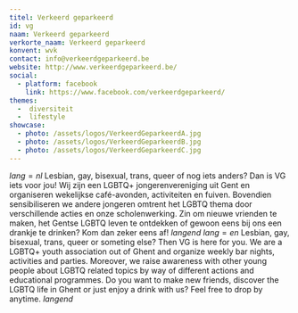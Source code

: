 ```yaml
---
titel: Verkeerd geparkeerd
id: vg
naam: Verkeerd geparkeerd
verkorte_naam: Verkeerd geparkeerd
konvent: wvk
contact: info@verkeerdgeparkeerd.be
website: http://www.verkeerdgeparkeerd.be/
social:
  - platform: facebook
    link: https://www.facebook.com/verkeerdgeparkeerd/
themes:
  -  diversiteit
  -  lifestyle
showcase:
  - photo: /assets/logos/VerkeerdGeparkeerdA.jpg
  - photo: /assets/logos/VerkeerdGeparkeerdB.jpg
  - photo: /assets/logos/VerkeerdGeparkeerdC.jpg
---
```


$lang=nl$ 
Lesbian, gay, bisexual, trans, queer of nog iets anders? Dan is VG iets voor jou! Wij zijn een LGBTQ+ jongerenvereniging uit Gent en organiseren wekelijkse café-avonden, activiteiten en fuiven. Bovendien sensibiliseren we andere jongeren omtrent het LGBTQ thema door verschillende acties en onze scholenwerking. Zin om nieuwe vrienden te maken, het Gentse LGBTQ leven te ontdekken of gewoon eens bij ons een drankje te drinken?
Kom dan zeker eens af! 
$langend$ 
$lang=en$ 
Lesbian, gay, bisexual, trans, queer or someting else? Then VG is here for you. We are a LGBTQ+ youth association out of Ghent and organize weekly bar nights, activities and parties. Moreover, we raise awareness with other young people about LGBTQ related topics by way of different actions and educational programmes. Do you want to make new friends, discover the LGBTQ life in Ghent or just enjoy a drink with us? Feel free to drop by anytime. 
$langend$
